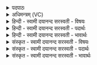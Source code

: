 <details><summary>पदपाठः</summary>

अङ्गि॑रसः। नः॒। पि॒तरः॑। नव॑ग्वा॒ इति॒ नव॑ऽग्वाः। अथ॑र्वाणः। भृग॑वः। सो॒म्यासः॑। तेषा॑म्। व॒यम्। सु॒म॒ताविति॑ सुऽम॒तौ। य॒ज्ञिया॑नाम्। अपि॑। भ॒द्रे। सौ॒म॒न॒से। स्या॒म॒। ५०।
</details>

<details><summary>अधिमन्त्रम् (VC)</summary>

- पितरो देवताः
- शङ्ख ऋषिः
- विराट् त्रिष्टुप्
- धैवतः
</details>

<details><summary>हिन्दी - स्वामी दयानन्द सरस्वती  - विषयः</summary>

माता-पिता और सन्तानों को परस्पर कैसे वर्त्तना चाहिये, इस विषय को अगले मन्त्र में कहा है ॥
</details>

<details><summary>हिन्दी - स्वामी दयानन्द सरस्वती  - पदार्थः</summary>

पदार्थान्वयभाषाः -  हे मनुष्यो ! जो (नः) हमारे (अङ्गिरसः) सब विद्याओं के सिद्धान्तों को जानने और (नवग्वाः) नवीन ज्ञान के उपदेशों को करानेहारे (अथर्वाणः) अहिंसक (भृगवः) परिपक्वविज्ञानयुक्त (सोम्यासः) ऐश्वर्य पाने योग्य (पितरः) पितादि ज्ञानी लोग हैं, (तेषाम्) उन (यज्ञियानाम्) उत्तम व्यवहार करनेहारों की (सुमतौ) सुन्दर प्रज्ञा और (भद्रे) कल्याणकारक (सौमनसे) प्राप्त हुए श्रेष्ठ बोध में (वयम्) हम लोग प्रवृत्त (स्याम) होवें, वैसे तुम (अपि) भी होओ ॥५० ॥
</details>

<details><summary>हिन्दी - स्वामी दयानन्द सरस्वती  - भावार्थः</summary>

भावार्थभाषाः -  सन्तानों को योग्य है कि जो-जो पिता आदि बड़ों का धर्मयुक्त कर्म होवे, उस-उस का सेवन करें और जो-जो अधर्मयुक्त हो, उस-उस को छोड़ देवें, ऐसे ही पिता आदि बड़े लोग भी सन्तानों के अच्छे-अच्छे गुणों का ग्रहण और बुरों का त्याग करें ॥५० ॥
</details>

<details><summary>संस्कृत - स्वामी दयानन्द सरस्वती  - विषयः</summary>

पितृसन्तानैरितरेतरं कथं वर्त्तितव्यमित्याह ॥
</details>

<details><summary>संस्कृत - स्वामी दयानन्द सरस्वती  - पदार्थः</summary>

पदार्थान्वयभाषाः -  हे मनुष्याः ! ये नोऽङ्गिरसो नवग्वा अथर्वाणो भृगवः सोम्यासः पितरः सन्ति, तेषां यज्ञियानां सुमतौ भद्रे सौमनसे वयं प्रवृत्तास्स्यामैवं यूयमपि भवत ॥५० ॥
</details>

<details><summary>संस्कृत - स्वामी दयानन्द सरस्वती  - भावार्थः</summary>

भावार्थभाषाः -  अपत्यैर्यद्यत् पितॄणां धर्म्यं कर्म तत्तत् सेवनीयं यद्यदधर्म्यं तत्तत् त्यक्तव्यं पितृभिरप्येवं समाचरणीयम् ॥५० ॥
</details>